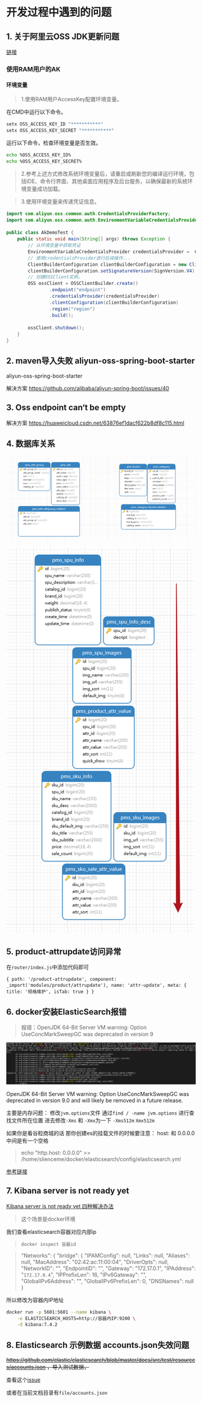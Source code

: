 
# 开发过程中遇到的问题

## 1. 关于阿里云OSS JDK更新问题
[链接](https://help.aliyun.com/zh/oss/developer-reference/oss-java-configure-access-credentials?spm=a2c4g.11186623.0.0.df1564fe8OHAaY#0cf90ff8b28eg)

### 使用RAM用户的AK

#### 环境变量

> 1.使用RAM用户AccessKey配置环境变量。

在CMD中运行以下命令。
```bash
setx OSS_ACCESS_KEY_ID "***********"
setx OSS_ACCESS_KEY_SECRET "***********"
```

运行以下命令，检查环境变量是否生效。
```bash
echo %OSS_ACCESS_KEY_ID%
echo %OSS_ACCESS_KEY_SECRET%
```
>2.参考上述方式修改系统环境变量后，请重启或刷新您的编译运行环境，包括IDE、命令行界面、其他桌面应用程序及后台服务，以确保最新的系统环境变量成功加载。

>3.使用环境变量来传递凭证信息。

```java
import com.aliyun.oss.common.auth.CredentialsProviderFactory;
import com.aliyun.oss.common.auth.EnvironmentVariableCredentialsProvider;

public class AkDemoTest {
    public static void main(String[] args) throws Exception {
        // 从环境变量中获取凭证
        EnvironmentVariableCredentialsProvider credentialsProvider =  CredentialsProviderFactory.newEnvironmentVariableCredentialsProvider();
        // 使用credentialsProvider进行后续操作...
        ClientBuilderConfiguration clientBuilderConfiguration = new ClientBuilderConfiguration();
        clientBuilderConfiguration.setSignatureVersion(SignVersion.V4);   
        // 创建OSSClient实例。
        OSS ossClient = OSSClientBuilder.create()
                .endpoint("endpoint")
                .credentialsProvider(credentialsProvider)
                .clientConfiguration(clientBuilderConfiguration)
                .region("region")
                .build();
                
        ossClient.shutdown();
    }
}
```

## 2. maven导入失败 aliyun-oss-spring-boot-starter

aliyun-oss-spring-boot-starter

解决方案 https://github.com/alibaba/aliyun-spring-boot/issues/40


## 3. Oss endpoint can‘t be empty

解决方案 https://huaweicloud.csdn.net/63876ef1dacf622b8df8c115.html


## 4. 数据库关系
![img.png](/docs/image/db1.png)

![img.png](/docs/image/db2.png)

## 5. product-attrupdate访问异常

在`router/index.js`中添加代码即可

```
{ path: '/product-attrupdate', component: _import('modules/product/attrupdate'), name: 'attr-update', meta: { title: '规格维护', isTab: true } }
```

## 6. docker安装ElasticSearch报错

> 报错：OpenJDK 64-Bit Server VM warning: Option UseConcMarkSweepGC was deprecated in version 9

![image-20250222211141384](image/image-20250222211141384.png)

OpenJDK 64-Bit Server VM warning: Option UseConcMarkSweepGC was deprecated in version 9.0 and will likely be removed in a future release.

主要是内存问题：
修改`jvm.options`文件
通过`find / -name jvm.options` 进行查找文件所在位置
进去修改`-Xms` 和 `-Xmx`为一下
`-Xms512m`
`Xmx512m`

如果你是看谷粒商城的话
那你创建es的挂载文件的时候要注意：
host: 和 0.0.0.0 中间是有一个空格

> echo "http.host: 0.0.0.0" >> /home/slienceme/docker/elasticsearch/config/elasticsearch.yml

[参考链接](https://blog.csdn.net/weixin_41914010/article/details/123949927)



## 7. Kibana server is not ready yet

[Kibana server is not ready yet 四种解决办法](https://blog.csdn.net/weixin_45956631/article/details/130636880)

>  这个场景是docker环境

我们查看elasticsearch容器对应内部ip

> `docker inspect 容器id`

>  "Networks": {
>                 "bridge": {
>                     "IPAMConfig": null,
>                     "Links": null,
>                     "Aliases": null,
>                     "MacAddress": "02:42:ac:11:00:04",
>                     "DriverOpts": null,
>                     "NetworkID": "",
>                     "EndpointID": "",
>                     "Gateway": "172.17.0.1",
>                     "IPAddress": "`172.17.0.4`",
>                     "IPPrefixLen": 16,
>                     "IPv6Gateway": "",
>                     "GlobalIPv6Address": "",
>                     "GlobalIPv6PrefixLen": 0,
>                     "DNSNames": null
>                 }

所以修改为容器内IP地址

```bash
docker run -p 5601:5601 --name kibana \
	-e ELASTICSEARCH_HOSTS=http://容器内IP:9200 \
	-d kibana:7.4.2
```

## 8. Elasticsearch 示例数据 accounts.json失效问题

~~https://github.com/elastic/elasticsearch/blob/master/docs/src/test/resources/accounts.json ，导入测试数据，~~

查看这个[issue](https://github.com/elastic/elasticsearch/issues/88146)

或者在当前文档目录有`file/accounts.json`